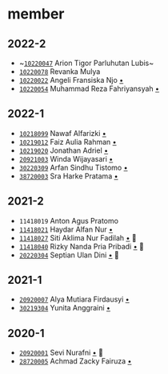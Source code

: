 # member


## 2022-2
+ ~[`10220047`](10220047.md) Arion Tigor Parluhutan Lubis~
+ [`10220078`](10220078.md) Revanka Mulya
+ [`10220022`](10220022.md) Angeli Fransiska Njo [&bull;](https://github.com/AngeliFransiskaNjo/Tugas-Akhir/issues)
+ [`10220054`](10220054.md) Muhammad Reza Fahriyansyah [&bull;](https://github.com/rezafahri11/tugas-akhir/issues)


## 2022-1
+ [`10218099`](10218099.md) Nawaf Alfarizki [&bull;](https://github.com/nawafalfa/final-year-project/issues)
+ [`10219012`](10219012.md) Faiz Aulia Rahman [&bull;](https://github.com/rahmanfaiz/final-year-project/issues)
+ [`10219020`](10219020.md) Jonathan Adriel [&bull;](https://github.com/JonathanAdriel/final-year-project/issues)
+ [`20921003`](20921003.md) Winda Wijayasari [&bull;](https://github.com/windawijayasari/Thesis-Discussion/issues)
+ [`30220309`](30220309.md) Arfan Sindhu Tistomo [&bull;](https://github.com/tistomo/bubble/issues)
+ [`38720003`](38720003.md) Sra Harke Pratama [&bull;](https://github.com/shpratama/nanocaffeine/issues)


## 2021-2
+ `11418019` Anton Agus Pratomo
+ [`11418021`](11418021.md) Haydar Alfan Nur [&bull;](https://github.com/HaydarAlfan/Tugas-Akhir-Kumbang-Koksi/issues)
+ [`11418027`](11418027.md) Siti Aklima Nur Fadilah [&bull;](https://github.com/sitiaklimanurf/Penelitian-Tugas-Akhir-/issues) :leaves:
+ [`11418040`](11418040.md) Rizky Nanda Pria Pribadi [&bull;](https://github.com/Ryznp2/Pemodelan-Matematis-Penyerbukan-Tomat/issues) :leaves:
+ [`20220304`](20220304.md) Septian Ulan Dini [&bull;](https://github.com/septianulandini/Floating-Body-Thesis/issues) :leaves:


## 2021-1
+ [`20920007`](20920007.md) Alya Mutiara Firdausyi [&bull;](https://github.com/alyafirdausyi/thesis-abm/issues)
+ [`30219304`](30219304.md) Yunita Anggraini [&bull;](https://github.com/nita0406/Disertasi/issues)


## 2020-1
+ [`20920001`](20920001.md) Sevi Nurafni [&bull;](https://github.com/sevinurafni/thesis_discussion/issues) :leaves:
+ [`28720005`](28720005.md) Achmad Zacky Fairuza [&bull;](https://github.com/azfairuza/stemcell/issues)
